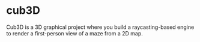 # cub3D
Cub3D is a 3D graphical project where you build a raycasting-based engine to render a first-person view of a maze from a 2D map.
